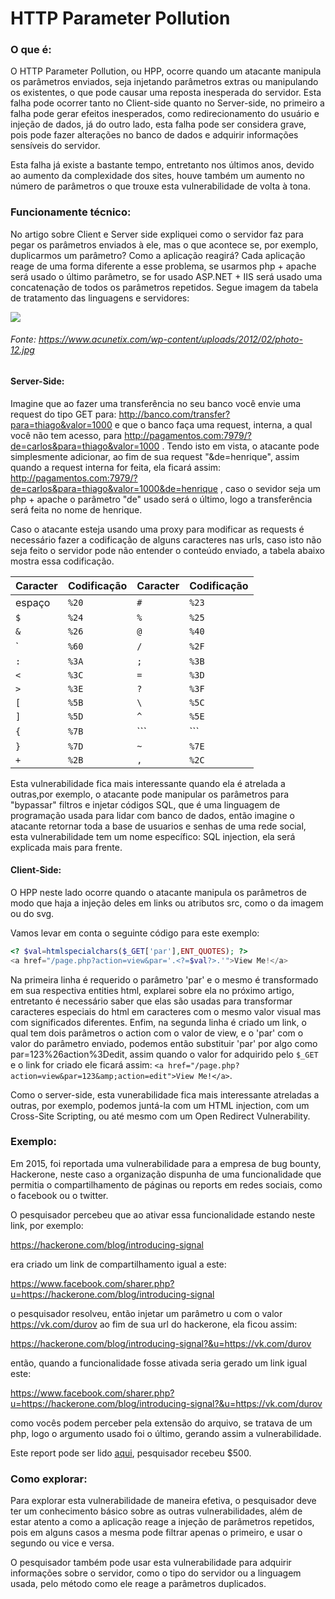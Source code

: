 # HTTP Parameter Pollution

### O que é:
O HTTP Parameter Pollution, ou HPP, ocorre quando um atacante manipula os parâmetros enviados, seja injetando parâmetros extras ou manipulando os existentes, o que pode causar uma reposta inesperada do servidor. Esta falha pode ocorrer tanto no Client-side quanto no Server-side, no primeiro a falha pode gerar efeitos inesperados, como redirecionamento do usuário e injeção de dados, já do outro lado, esta falha pode ser considera grave, pois pode fazer alterações no banco de dados e adquirir informações sensíveis do servidor.

Esta falha já existe a bastante tempo, entretanto nos últimos anos, devido ao aumento da complexidade dos sites, houve também um aumento no número de parâmetros o que trouxe esta vulnerabilidade de volta à tona.

### Funcionamente técnico:

No artigo sobre Client e Server side expliquei como o servidor faz para pegar os parâmetros enviados à ele, mas o que acontece se, por exemplo, duplicarmos um parâmetro? Como a aplicação reagirá? Cada aplicação reage de uma forma diferente a esse problema, se usarmos php + apache será usado o último parâmetro, se for usado ASP.NET + IIS será usado uma concatenação de todos os parâmetros repetidos. Segue imagem da tabela de tratamento das linguagens e servidores:

![](https://www.acunetix.com/wp-content/uploads/2012/02/photo-12.jpg)
###### Fonte: https://www.acunetix.com/wp-content/uploads/2012/02/photo-12.jpg


#### Server-Side:
Imagine que ao fazer uma transferência no seu banco você envie uma request do tipo GET para: http://banco.com/transfer?para=thiago&valor=1000 e que o banco faça uma request, interna, a qual você não tem acesso, para http://pagamentos.com:7979/?de=carlos&para=thiago&valor=1000 . Tendo isto em vista, o atacante pode simplesmente adicionar, ao fim de sua request "&de=henrique", assim quando a request interna for feita, ela ficará assim: http://pagamentos.com:7979/?de=carlos&para=thiago&valor=1000&de=henrique , caso o sevidor seja um php + apache o parâmetro "de" usado será o último, logo a transferência será feita no nome de henrique. 

Caso o atacante esteja usando uma proxy para modificar as requests é necessário fazer a codificação de alguns caracteres nas urls, caso isto não seja feito o servidor pode não entender o conteúdo enviado, a tabela abaixo mostra essa codificação.

Caracter | Codificação 	|	Caracter | Codificação|
-------- | -------------|   -------- | -----------|
espaço   |     ```%20```			|	```#```  |     ```%23```    |
```$```        |     ```%24```      |	   ```%```     |	   ```%25```	  |
```&```        |     ```%26```      |      ```@```     |	   ```%40```	  |
`       |     ```%60```		|	   ```/```     |     ```%2F```    |
```:```        |     ```%3A```      |      ```;```     |     ```%3B```	  |
```<```        |     ```%3C```      |	   ```=```     |     ```%3D```	  |
```>```  |     ```%3E```      |      ```?```     |     ```%3F```    |
```[```        |     ```%5B```      |      ```\```     |     ```%5C```	  |
```]```     |     ```%5D```      |      ```^```     |     ```%5E```	  |
```{```        |     ```%7B```      |   ```|```  |     ```%7C```	  |
```}```        |     ```%7D```      |      ```~```     |     ```%7E```	  |
```+```        |     ```%2B```		|	   ```,```     |     ```%2C```	  |

	
Esta vulnerabilidade fica mais interessante quando ela é atrelada a outras,por exemplo, o atacante pode manipular os parâmetros para "bypassar" filtros e injetar códigos SQL, que é uma linguagem de programação usada para lidar com banco de dados, então imagine o atacante retornar toda a base de usuarios e senhas de uma rede social, esta vulnerabilidade tem um nome específico: SQL injection, ela será explicada mais para frente.

#### Client-Side:

O HPP neste lado ocorre quando o atacante manipula os parâmetros de modo que haja a injeção deles em links ou atributos src, como o da imagem ou do svg.

Vamos levar em conta o seguinte código para este exemplo:

```php
<? $val=htmlspecialchars($_GET['par'],ENT_QUOTES); ?>
<a href="/page.php?action=view&par='.<?=$val?>.'">View Me!</a>
```

Na primeira linha é requerido o parâmetro 'par' e o mesmo é transformado em sua respectiva entities html, explarei sobre ela no próximo artigo, entretanto é necessário saber que elas são usadas para transformar caracteres especiais do html em caracteres com o mesmo valor visual mas com significados diferentes.
Enfim, na segunda linha é criado um link, o qual tem dois parâmetros o action com o valor de view, e o  'par' com o valor do parâmetro enviado, podemos então substituir 'par' por algo como par=123%26action%3Dedit, assim quando o valor for adquirido pelo ```$_GET``` e o link for criado ele ficará assim: 
```<a href="/page.php?action=view&par=123&amp;action=edit">View Me!</a>```.

Como o server-side, esta vunerabilidade fica mais interessante atreladas a outras, por exemplo, podemos juntá-la com um HTML injection, com um Cross-Site Scripting, ou até mesmo com um Open Redirect Vulnerability.

### Exemplo:

Em 2015, foi reportada uma vulnerabilidade para a empresa de bug bounty, Hackerone, neste caso a organização dispunha de uma funcionalidade que permitia o compartilhamento de páginas ou reports em redes sociais, como o facebook ou o twitter.

O pesquisador percebeu que ao ativar essa funcionalidade estando neste link, por exemplo:

https://hackerone.com/blog/introducing-signal

era criado um link de compartilhamento igual a este:

https://www.facebook.com/sharer.php?u=https://hackerone.com/blog/introducing-signal

o pesquisador resolveu, então injetar um parâmetro u com o valor https://vk.com/durov ao fim de sua url do hackerone, ela ficou assim:

https://hackerone.com/blog/introducing-signal?&u=https://vk.com/durov

então, quando a funcionalidade fosse ativada seria gerado um link igual este:

https://www.facebook.com/sharer.php?u=https://hackerone.com/blog/introducing-signal?&u=https://vk.com/durov

como vocês podem perceber pela extensão do arquivo, se tratava de um php, logo o argumento usado foi o último, gerando assim a vulnerabilidade.

Este report pode ser lido [aqui](https://hackerone.com/reports/105953), pesquisador recebeu  $500.

### Como explorar:

Para explorar esta vulnerabilidade de maneira efetiva, o pesquisador deve ter um conhecimento básico sobre as outras vulnerabilidades, além de estar atento a como a aplicação reage a injeção de parâmetros repetidos, pois em alguns casos a mesma pode filtrar apenas o primeiro, e usar o segundo ou vice e versa.

O pesquisador também pode usar esta vulnerabilidade para adquirir informações sobre o servidor, como o tipo do servidor ou a linguagem usada, pelo método como ele reage a parâmetros duplicados.